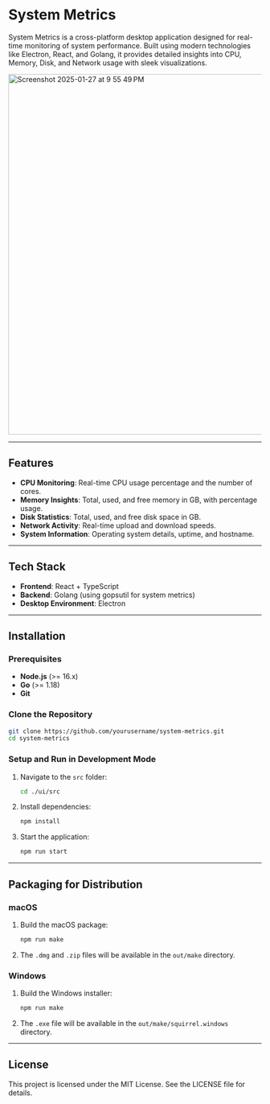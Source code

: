 # System Metrics

System Metrics is a cross-platform desktop application designed for real-time monitoring of system performance. Built using modern technologies like Electron, React, and Golang, it provides detailed insights into CPU, Memory, Disk, and Network usage with sleek visualizations.

<img width="717" alt="Screenshot 2025-01-27 at 9 55 49 PM" src="https://github.com/user-attachments/assets/d5f3e16a-496d-4727-b88b-a18cd5e84f42" />


---

## Features


- **CPU Monitoring**: Real-time CPU usage percentage and the number of cores.
- **Memory Insights**: Total, used, and free memory in GB, with percentage usage.
- **Disk Statistics**: Total, used, and free disk space in GB.
- **Network Activity**: Real-time upload and download speeds.
- **System Information**: Operating system details, uptime, and hostname.

---

## Tech Stack

- **Frontend**: React + TypeScript
- **Backend**: Golang (using gopsutil for system metrics)
- **Desktop Environment**: Electron

---

## Installation

### Prerequisites

- **Node.js** (>= 16.x)
- **Go** (>= 1.18)
- **Git**

### Clone the Repository

```bash
git clone https://github.com/yourusername/system-metrics.git
cd system-metrics
```

### Setup and Run in Development Mode

1. Navigate to the `src` folder:
   ```bash
   cd ./ui/src
   ```
2. Install dependencies:
   ```bash
   npm install
   ```
3. Start the application:
   ```bash
   npm run start
   ```

---

## Packaging for Distribution

### macOS

1. Build the macOS package:
   ```bash
   npm run make
   ```
2. The `.dmg` and `.zip` files will be available in the `out/make` directory.

### Windows

1. Build the Windows installer:
   ```bash
   npm run make
   ```
2. The `.exe` file will be available in the `out/make/squirrel.windows` directory.

---

## License

This project is licensed under the MIT License. See the LICENSE file for details.
